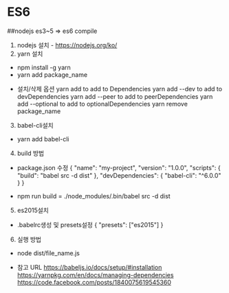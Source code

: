 # ES6

##nodejs es3~5 => es6 compile
1. nodejs 설치 - https://nodejs.org/ko/
2. yarn 설치
 - npm install -g yarn
 - yarn add package_name

 * 설치/삭제 옵션
 yarn add to add to Dependencies
 yarn add --dev to add to devDependencies
 yarn add --peer to add to peerDependencies
 yarn add --optional to add to optionalDependencies
 yarn remove package_name

3. babel-cli설치
 - yarn add babel-cli

4. build 방법
 - package.json 수정
    {
        "name": "my-project",
        "version": "1.0.0",
        "scripts": {
            "build": "babel src -d dist"
        },
        "devDependencies": {
            "babel-cli": "^6.0.0"
        }
    }

 - npm run build
   = ./node_modules/.bin/babel src -d dist

5. es2015설치

 - .babelrc생성 및 presets설정
    {
    "presets": ["es2015"]
    }

6. 실행 방법
 - node dist/file_name.js

* 참고 URL
https://babeljs.io/docs/setup/#installation
https://yarnpkg.com/en/docs/managing-dependencies
https://code.facebook.com/posts/1840075619545360


